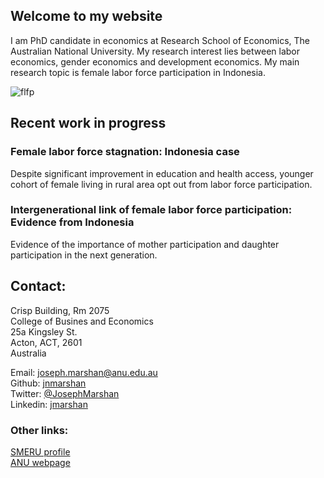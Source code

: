 ## Welcome to my website

I am PhD candidate in economics at Research School of Economics, The Australian National University. My research interest lies between labor economics, gender economics and development economics. My main research topic is female labor force participation in Indonesia.

![flfp]()

## Recent work in progress 
### Female labor force stagnation: Indonesia case
Despite significant improvement in education and health access, younger cohort of female living in rural area opt out from labor force participation.

### Intergenerational link of female labor force participation: Evidence from Indonesia
Evidence of the importance of mother participation and daughter participation in the next generation.

## Contact:
Crisp Building, Rm 2075  
College of Busines and Economics  
25a Kingsley St.  
Acton, ACT, 2601  
Australia

Email: joseph.marshan@anu.edu.au  
Github: [jnmarshan](https://github.com/jnmarshan/jnmarshan.github.io)  
Twitter: [@JosephMarshan](https://twitter.com/JosephMarshan)  
Linkedin: [jmarshan](https://www.linkedin.com/in/jmarshan/)

### Other links:
[SMERU profile](https://www.smeru.or.id/en/content/joseph-natanael-marshan)   
[ANU webpage](https://www.cbe.anu.edu.au/about/staff-directory/?profile=Joseph-Marshan)
